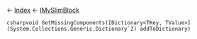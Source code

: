 ← [Index](Api-Index) ← [IMySlimBlock](VRage.Game.ModAPI.Ingame.IMySlimBlock)

```csharpvoid GetMissingComponents([Dictionary<TKey, TValue>](System.Collections.Generic.Dictionary`2) addToDictionary)```